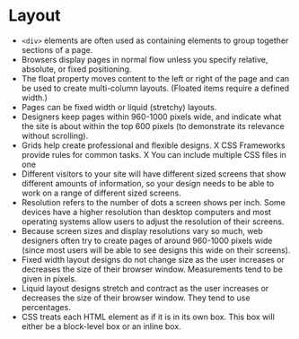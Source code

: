 # Layout
 - ```<div>``` elements are often used as containing elements to group together sections of a page.
-  Browsers display pages in normal flow unless you specify relative, absolute, or fixed positioning.
-  The float property moves content to the left or right of the page and can be used to create multi-column layouts. (Floated items require a defined width.)
-  Pages can be fixed width or liquid (stretchy) layouts.
-  Designers keep pages within 960-1000 pixels wide, and indicate what the site is about within the top 600 pixels (to demonstrate its relevance without scrolling).
-  Grids help create professional and flexible designs. X CSS Frameworks provide rules for common tasks. X You can include multiple CSS files in one 
- Different visitors to your site will have different sized screens that show different amounts of information, so your design needs to be able to work on a range of different sized screens.
- Resolution refers to the number of dots a screen shows per inch. Some devices have a higher resolution than desktop computers and most operating systems allow users to adjust the resolution of their screens.
- Because screen sizes and display resolutions vary so much, web designers often try to create pages of around 960-1000 pixels wide (since most users will be able to see designs this wide on their screens).
- Fixed width layout designs do not change size as the user increases
or decreases
the size of their browser window. Measurements tend to be given in pixels.
- Liquid layout designs stretch and contract as the user increases or decreases the
size of their browser window. They tend to use percentages.
- CSS treats each HTML element as if it is in its own box. This box will either be a block-level box or an inline box.